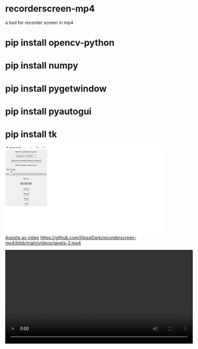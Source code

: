 # recorderscreen-mp4
 a tool for recorder screen in mp4
 
# pip install opencv-python
# pip install numpy
# pip install pygetwindow
# pip install pyautogui
# pip install tk

![Texto alternativo](https://github.com/0joseDark/recorderscreen-mp4/blob/main/images/janela.jpg)
[Assista ao vídeo](https://www.youtube.com/watch?v=tlQJSDB8gJM)
https://github.com/0joseDark/recorderscreen-mp4/blob/main/videos/janela-3.mp4

<video width="600" controls>
  <source src="./videos/janela-3.mp4">
  Seu navegador não suporta a reprodução de vídeos.
</video>

